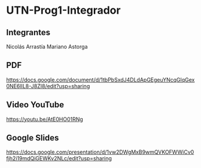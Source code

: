 # UTN-Prog1-Integrador

## Integrantes

Nicolás Arrastía
Mariano Astorga

## PDF

https://docs.google.com/document/d/1tbPbSxdJ4DLdApGEgeuYNcqGlqGex0NE6lIL8-J8ZI8/edit?usp=sharing

## Video YouTube

https://youtu.be/AtE0HO01RNg

## Google Slides

https://docs.google.com/presentation/d/1vw2DWgMxB9wmQVKOFWWiCv0fjh2i19mdQiGEWKv2NLc/edit?usp=sharing

